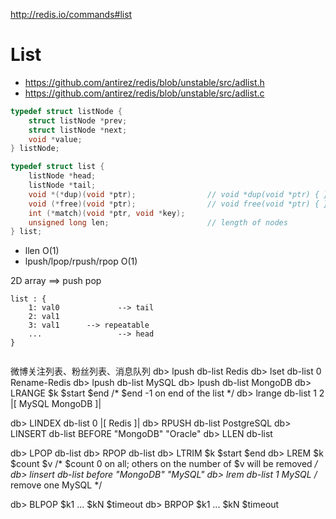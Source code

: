 http://redis.io/commands#list

# List
* https://github.com/antirez/redis/blob/unstable/src/adlist.h
* https://github.com/antirez/redis/blob/unstable/src/adlist.c

```c
typedef struct listNode {
    struct listNode *prev;
    struct listNode *next;
    void *value;
} listNode;

typedef struct list {
    listNode *head;
    listNode *tail;
    void *(*dup)(void *ptr);                // void *dup(void *ptr) { }     duplicate this node
    void (*free)(void *ptr);                // void free(void *ptr) { }     free this node
    int (*match)(void *ptr, void *key);
    unsigned long len;                      // length of nodes
} list;
```

* llen                      O(1)
* lpush/lpop/rpush/rpop     O(1)

 2D array   ==> push pop
 
```
list : {
    1: val0             --> tail
    2: val1         
    3: val1      --> repeatable
    ...                 --> head
}


```
 
微博关注列表、粉丝列表、消息队列
db> lpush db-list Redis
db> lset db-list 0 Rename-Redis
db> lpush db-list MySQL
db> lpush db-list MongoDB
db> LRANGE $k $start $end   /* $end -1 on end of the list */
db> lrange db-list 1 2
|[
  MySQL
  MongoDB
]|

db> LINDEX db-list 0
|[
Redis
]|
db> RPUSH db-list PostgreSQL
db> LINSERT db-list BEFORE "MongoDB" "Oracle"
db> LLEN db-list


db> LPOP db-list
db> RPOP db-list
db> LTRIM $k $start $end
db> LREM $k $count $v   /* $count 0 on all; others on the number of $v will be removed */
db> linsert db-list before "MongoDB" "MySQL"
db> lrem db-list 1 MySQL    /* remove one MySQL */

db> BLPOP $k1 ... $kN $timeout
db> BRPOP $k1 ... $kN $timeout



